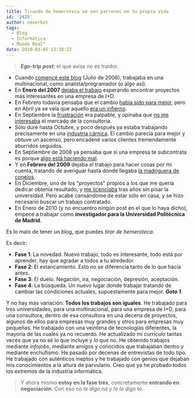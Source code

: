 ```yaml
---
title: Tirando de hemeroteca se ven patrones en tu propia vida
id: '2425'
author: neverbot
tags:
  - Blog
  - Informática
  - Mundo Real™
date: 2010-03-05 13:28:22
---
```


> **_Ego-trip post_**, el que avisa no es traidor.

*   Cuando [comencé este blog](https://www.neverbot.com/hello-world/) (Julio de 2006), trabajaba en una multinacional, como analista/programador (o algo así).
*   En **Enero del 2007** [dejaba el trabajo](https://www.neverbot.com/recetas-para-una-vida-mejor-v/) esperando encontrar proyectos más interesantes en una empresa de I+D.
*   En Febrero todavía pensaba que el cambio [había sido para mejor](https://www.neverbot.com/apartado-de-la-vida-mundana/), pero en Abril ya se veía que aquello [era un infierno](https://www.neverbot.com/informatica/bienvenido-al-infierno/).
*   En Septiembre la [frustración](https://www.neverbot.com/frustracion/) era palpable, y opinaba que [no me interesaba](https://www.neverbot.com/mundo-real%e2%84%a2/si-todos-los-informaticos-actuasemos-asi/) el mercado de la consultoría.
*   Sólo duré hasta Octubre, y poco después ya estaba trabajando precisamente en una [industria cárnica](https://www.neverbot.com/mundo-real%e2%84%a2/industrias-carnicas-sa/). El cambio parecía para mejor y obtuve un ascenso, pero encadené varios clientes tremendamente aburridos seguidos.
*   En Septiembre de 2008 ya pensaba que si una empresa te subcontrata es porque [algo está haciendo mal](https://www.neverbot.com/periodismo-y-consultoria-informatica/).
*   Y en **Febrero del 2009** dejaba el trabajo para hacer cosas por mi cuenta, tratando de averiguar hasta dónde llegaba [la madriguera de conejos](https://www.neverbot.com/hola-me-llamo-ivan-y-he-dejado-mi-trabajo/).
*   En Diciembre, uno de los "proyectos" propios a los que me quería dedicar obtenía resultado, y [me licenciaba](https://www.neverbot.com/nuevo-logro-conseguido-ingeniero-superior/) tras años sin pisar la universidad. Pero acabé cansándome de estar sólo en casa, y se hizo necesario buscar un trabajo contratado.
*   En Enero de 2010 (y no encuentro ningún post en el que lo haya dicho), empecé a trabajar como **investigador para la Universidad Politécnica de Madrid**.

Es lo malo de tener un blog, que puedes _tirar de hemeroteca_.

Es decir:

*   **Fase 1**: La novedad. Nuevo trabajo, todo es interesante, todo está por aprender, hay que agradar a todos a tu alrededor.
*   **Fase 2**: El estancamiento. Esto no se diferencia tanto de lo que hacía antes.
*   **Fase 3**: El duelo. Negación, ira, negociación, depresión, aceptación.
*   **Fase 4**: La búsqueda. Un nuevo lugar donde trabajar tratando de cambiar las condiciones actuales, supuestamente para mejor. _**Goto 1**_.

Y no hay más variación. **Todos los trabajos son iguales**. He trabajado para tres universidades, para una multinacional, para una empresa de I+D, para una consultora, dentro de esa consultora en una decena de proyectos, algunos de ellos para empresas muy grandes y otros para empresas muy pequeñas. He trabajado con una veintena de tecnologías diferentes, la mayoría de las cuales ya no recuerdo. He actualizado mi currículo tantas veces que ya no sé lo que incluye y lo que no. He obtenido trabajos mediante _infojobs_, mediante amigos y conocidos que trabajaban dentro y mediante enchufismo. He pasado por decenas de entrevistas de todo tipo. He trabajado con auténticos ineptos y he trabajado con genios que dejaban mis conocimientos a la altura de parvulario. Creo que ya he probado todos los extremos de la industria informática.  

> Y ahora mismo **estoy en la fase tres**, concretamente **entrando en negociación**. Con eso _no te digo ná y te lo digo tó_.